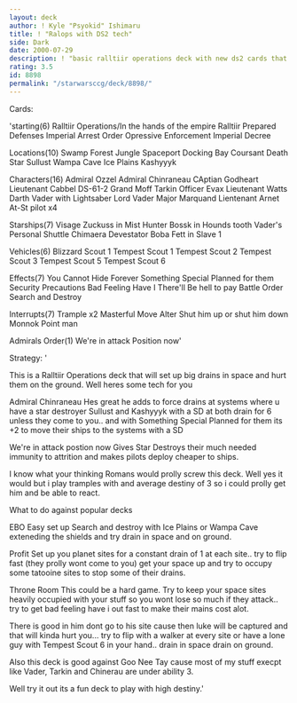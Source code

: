 ```yaml
---
layout: deck
author: ! Kyle "Psyokid" Ishimaru
title: ! "Ralops with DS2 tech"
side: Dark
date: 2000-07-29
description: ! "basic ralltiir operations deck with new ds2 cards that help it more versitile"
rating: 3.5
id: 8898
permalink: "/starwarsccg/deck/8898/"
---
```

Cards: 

'starting(6)
Ralltiir Operations/In the hands of the empire
Ralltiir
Prepared Defenses
Imperial Arrest Order
Opressive Enforcement
Imperial Decree

Locations(10)
Swamp
Forest
Jungle
Spaceport Docking Bay
Coursant
Death Star
Sullust
Wampa Cave
Ice Plains
Kashyyyk

Characters(16)
Admiral Ozzel
Admiral Chinraneau
CAptian Godheart
Lieutenant Cabbel
DS-61-2
Grand Moff Tarkin
Officer Evax
Lieutenant Watts
Darth Vader with Lightsaber
Lord Vader
Major Marquand
Lientenant Arnet
At-St pilot x4

Starships(7)
Visage
Zuckuss in Mist Hunter
Bossk in Hounds tooth
Vader's Personal Shuttle
Chimaera
Devestator
Boba Fett in Slave 1

Vehicles(6)
Blizzard Scout 1
Tempest Scout 1
Tempest Scout 2
Tempest Scout 3
Tempest Scout 5
Tempest Scout 6

Effects(7)
You Cannot Hide Forever
Something Special Planned for them
Security Precautions
Bad Feeling Have I
There'll Be hell to pay
Battle Order
Search and Destroy

Interrupts(7)
Trample x2
Masterful Move
Alter
Shut him up or shut him down
Monnok
Point man

Admirals Order(1)
We're in attack Position now'

Strategy: '

This is a Ralltiir Operations deck that will set up big drains in space and hurt them on the ground.  Well heres some tech for you

Admiral Chinraneau  Hes great he adds to force drains at systems where u have a star destroyer
Sullust and Kashyyyk with a SD at both drain for 6 unless they come to you.. and with Something Special Planned for them its +2 to move their ships to the systems with a SD

We're in attack postion now  Gives Star Destroys their much needed immunity to attrition and makes pilots deploy cheaper to ships.

I know what your thinking Romans would prolly screw this deck.	Well yes it would but i play tramples with and average destiny of 3 so i could prolly get him and be able to react.

What to do against popular decks

EBO  Easy set up Search and destroy with Ice Plains or Wampa Cave exteneding the shields and try drain in space and on ground.

Profit  Set up you planet sites for a constant drain of 1 at each site.. try to flip fast (they prolly wont come to you) get your space up and try to occupy some tatooine sites to stop some of their drains.

Throne Room  This could be a hard game.  Try to keep your space sites heavily occupied with your stuff so you wont lose so much if they attack.. try to get bad feeling have i out fast to make their mains cost alot.

There is good in him  dont go to his site cause then luke will be captured and that will kinda hurt you... try to flip with a walker at every site or have a lone guy with Tempest Scout 6 in your hand.. drain in space drain on ground.

Also this deck is good against Goo Nee Tay cause most of my stuff execpt like Vader, Tarkin and Chinerau are under ability 3.

Well try it out its a fun deck to play with high destiny.'
